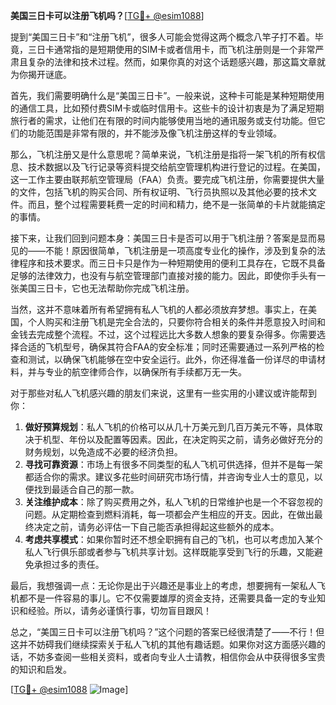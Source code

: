 **美国三日卡可以注册飞机吗？**[[TG💪+ @esim1088](https://t.me/s/esim1088)]

提到“美国三日卡”和“注册飞机”，很多人可能会觉得这两个概念八竿子打不着。毕竟，三日卡通常指的是短期使用的SIM卡或者信用卡，而飞机注册则是一个非常严肃且复杂的法律和技术过程。然而，如果你真的对这个话题感兴趣，那这篇文章就为你揭开谜底。

首先，我们需要明确什么是“美国三日卡”。一般来说，这种卡可能是某种短期使用的通信工具，比如预付费SIM卡或临时信用卡。这些卡的设计初衷是为了满足短期旅行者的需求，让他们在有限的时间内能够使用当地的通讯服务或支付功能。但它们的功能范围是非常有限的，并不能涉及像飞机注册这样的专业领域。

那么，飞机注册又是什么意思呢？简单来说，飞机注册是指将一架飞机的所有权信息、技术数据以及飞行记录等资料提交给航空管理机构进行登记的过程。在美国，这一工作主要由联邦航空管理局（FAA）负责。要完成飞机注册，你需要提供大量的文件，包括飞机的购买合同、所有权证明、飞行员执照以及其他必要的技术文件。而且，整个过程需要耗费一定的时间和精力，绝不是一张简单的卡片就能搞定的事情。

接下来，让我们回到问题本身：美国三日卡是否可以用于飞机注册？答案是显而易见的——不能！原因很简单，飞机注册是一项高度专业化的操作，涉及到复杂的法律程序和技术要求。而三日卡只是作为一种短期使用的便利工具存在，它既不具备足够的法律效力，也没有与航空管理部门直接对接的能力。因此，即使你手头有一张美国三日卡，它也无法帮助你完成飞机注册。

当然，这并不意味着所有希望拥有私人飞机的人都必须放弃梦想。事实上，在美国，个人购买和注册飞机是完全合法的，只要你符合相关的条件并愿意投入时间和金钱去完成整个流程。不过，这个过程远比大多数人想象的要复杂得多。你需要选择合适的飞机型号，确保其符合FAA的安全标准；同时还需要通过一系列严格的检查和测试，以确保飞机能够在空中安全运行。此外，你还得准备一份详尽的申请材料，并与专业的航空律师合作，以确保所有手续都万无一失。

对于那些对私人飞机感兴趣的朋友们来说，这里有一些实用的小建议或许能帮到你：

1. **做好预算规划**：私人飞机的价格可以从几十万美元到几百万美元不等，具体取决于机型、年份以及配置等因素。因此，在决定购买之前，请务必做好充分的财务规划，以免造成不必要的经济负担。
2. **寻找可靠资源**：市场上有很多不同类型的私人飞机可供选择，但并不是每一架都适合你的需求。建议多花些时间研究市场行情，并咨询专业人士的意见，以便找到最适合自己的那一款。
3. **关注维护成本**：除了购买费用之外，私人飞机的日常维护也是一个不容忽视的问题。从定期检查到燃料消耗，每一项都会产生相应的开支。因此，在做出最终决定之前，请务必评估一下自己能否承担得起这些额外的成本。
4. **考虑共享模式**：如果你暂时还不想全职拥有自己的飞机，也可以考虑加入某个私人飞行俱乐部或者参与飞机共享计划。这样既能享受到飞行的乐趣，又能避免承担过多的责任。

最后，我想强调一点：无论你是出于兴趣还是事业上的考虑，想要拥有一架私人飞机都不是一件容易的事儿。它不仅需要雄厚的资金支持，还需要具备一定的专业知识和经验。所以，请务必谨慎行事，切勿盲目跟风！

总之，“美国三日卡可以注册飞机吗？”这个问题的答案已经很清楚了——不行！但这并不妨碍我们继续探索关于私人飞机的其他有趣话题。如果你对这方面感兴趣的话，不妨多查阅一些相关资料，或者向专业人士请教，相信你会从中获得很多宝贵的知识和启发。

[[TG💪+ @esim1088](https://t.me/s/esim1088) ![Image](https://i.postimg.cc/4NQfJmqS/Snipaste-2025-05-13-00-14-12.png)]